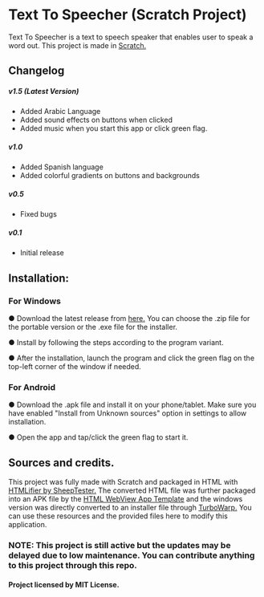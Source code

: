 # Text To Speecher (Scratch Project)
Text To Speecher is a text to speech speaker that enables user to speak a word out. This project is made in <a href="https://scratch.mit.edu/">Scratch.</a>

## Changelog
##### v1.5 (Latest Version)
- Added Arabic Language
- Added sound effects on buttons when clicked
- Added music when you start this app or click green flag.
##### v1.0
- Added Spanish language
- Added colorful gradients on buttons and backgrounds
##### v0.5
- Fixed bugs
##### v0.1
- Initial release


## Installation:
### For Windows
● Download the latest release from <a href="https://github.com/GitHubUser331/TextToSpeecher-ScratchProject/releases">here.</a> You can choose the .zip file for the portable version or the .exe file for the installer.

● Install by following the steps according to the program variant.

● After the installation, launch the program and click the green flag on the top-left corner of the window if needed.

### For Android
● Download the .apk file and install it on your phone/tablet. Make sure you have enabled "Install from Unknown sources" option in settings to allow installation.

● Open the app and tap/click the green flag to start it.

## Sources and credits.
This project was fully made with Scratch and packaged in HTML with <a href="https://sheeptester.github.io/htmlifier/">HTMLifier by SheepTester.</a> 
The converted HTML file was further packaged into an APK file by the <a href="https://github.com/GitHubUser331/HTML-WebView-App-Template">HTML WebView App Template</a> and the windows version was directly converted to an installer file through <a href="https://packager.turbowarp.org/">TurboWarp.</a> You can use these resources and the provided files here to modify this application.

### NOTE: This project is still active but the updates may be delayed due to low maintenance. You can contribute anything to this project through this repo.

#### Project licensed by MIT License.



